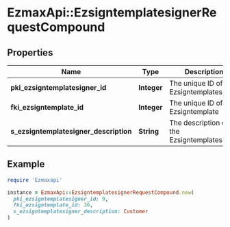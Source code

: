 # EzmaxApi::EzsigntemplatesignerRequestCompound

## Properties

| Name | Type | Description | Notes |
| ---- | ---- | ----------- | ----- |
| **pki_ezsigntemplatesigner_id** | **Integer** | The unique ID of the Ezsigntemplatesigner | [optional] |
| **fki_ezsigntemplate_id** | **Integer** | The unique ID of the Ezsigntemplate |  |
| **s_ezsigntemplatesigner_description** | **String** | The description of the Ezsigntemplatesigner |  |

## Example

```ruby
require 'Ezmaxapi'

instance = EzmaxApi::EzsigntemplatesignerRequestCompound.new(
  pki_ezsigntemplatesigner_id: 9,
  fki_ezsigntemplate_id: 36,
  s_ezsigntemplatesigner_description: Customer
)
```

